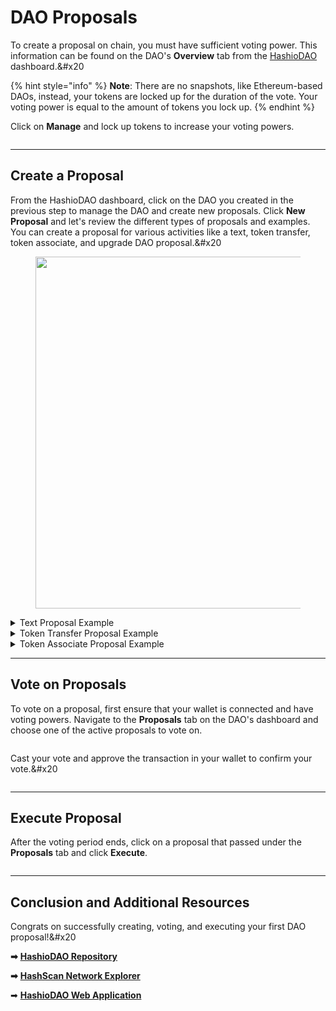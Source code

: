 # DAO Proposals

To create a proposal on chain, you must have sufficient voting power. This information can be found on the DAO's **Overview** tab from the [HashioDAO](https://hashiodao.swirldslabs.com/) dashboard.\&#x20

{% hint style="info" %}
**Note**: There are no snapshots, like Ethereum-based DAOs, instead, your tokens are locked up for the duration of the vote. Your voting power is equal to the amount of tokens you lock up.
{% endhint %}

Click on **Manage** and lock up tokens to increase your voting powers.

<figure><img src="../../fr/.gitbook/assets/hashiodao-lock-tokens.png" alt=""><figcaption></figcaption></figure>

***

## Create a Proposal

From the HashioDAO dashboard, click on the DAO you created in the previous step to manage the DAO and create new proposals. Click **New Proposal** and let's review the different types of proposals and examples. You can create a proposal for various activities like a text, token transfer, token associate, and upgrade DAO proposal.\&#x20

<figure><img src="../../fr/.gitbook/assets/hashiodao-proposal-types.png" alt="" width="563"><figcaption></figcaption></figure>

<details>

<summary>Text Proposal Example</summary>

This Text proposal transaction is proposing to create a newsletter to go out to members of the DAO on a weekly basis.\&#x20

1. Click on **New Proposal**
2. Fill out the title, description, link to discussion, and optionally a custom markdown description
3. Click **Submit** and approve the create proposal transaction in your wallet\&#x20

<img src="../../fr/.gitbook/assets/hashiodao-text-proposal.png" alt="" data-size="original">

</details>

<details>

<summary>Token Transfer Proposal Example</summary>

This Token Transfer proposal is proposing to transfer the specified token to an account.\&#x20

1. Click on **New Proposal**
2. Fill out the title, description, link to discussion, recipient account ID, and select the token to transfer and the amount.
3. Click **Submit** and approve the create proposal transaction in your wallet\&#x20

<img src="../../fr/.gitbook/assets/hashiodao-token-transfer-proposal.png" alt="" data-size="original">

</details>

<details>

<summary>Token Associate Proposal Example</summary>

This Token Associate proposal transaction is proposing the HashioDAO token to be associated with the smart contract. Once the proposal is created, members of the DAO can vote on it to execute or reject the proposal.

1. Click on **New Proposal**
2. Fill out the title, description, link to discussion, and asset/token ID you want to associate
3. Click **Submit** and approve the create proposal transaction in your wallet\&#x20

<img src="../../fr/.gitbook/assets/hashiodao-token-associate-proposal.png" alt="" data-size="original">

</details>

***

## Vote on Proposals

To vote on a proposal, first ensure that your wallet is connected and have voting powers. Navigate to the **Proposals** tab on the DAO's dashboard and choose one of the active proposals to vote on.

<figure><img src="../../fr/.gitbook/assets/hashiodao-active-proposals.png" alt=""><figcaption></figcaption></figure>

Cast your vote and approve the transaction in your wallet to confirm your vote.\&#x20

<figure><img src="../../fr/.gitbook/assets/hashiodao-vote-proposal-example.png" alt=""><figcaption></figcaption></figure>

***

## Execute Proposal

After the voting period ends, click on a proposal that passed under the **Proposals** tab and click **Execute**.

<figure><img src="../../fr/.gitbook/assets/hashiodao-execute-proposal.png" alt=""><figcaption></figcaption></figure>

***

## Conclusion and Additional Resources

Congrats on successfully creating, voting, and executing your first DAO proposal!\&#x20

**➡** [**HashioDAO Repository**](https://github.com/hashgraph/hedera-accelerator-defi-dex-ui)

**➡** [**HashScan Network Explorer**](https://hashscan.io/testnet/dashboard)

➡ [**HashioDAO Web Application**](https://hashiodao.swirldslabs.com/)
